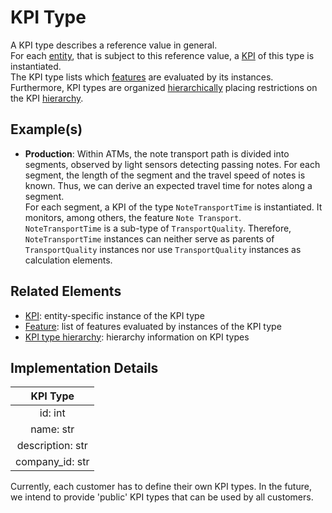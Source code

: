 # KPI Type
A KPI type describes a reference value in general.  
For each [entity](entity.md), that is subject to this reference value, a [KPI](kpi.md) of this type is instantiated.  
The KPI type lists which [features](feature.md) are evaluated by its instances. Furthermore, KPI types are organized [hierarchically](kpiTypeHierarchy.md) placing restrictions on the KPI [hierarchy](kpiHierarchy.md).

## Example(s)
* **Production**: 
  Within ATMs, the note transport path is divided into segments, observed by light sensors detecting passing notes. For each segment, the length of the segment and the travel speed of notes is known. Thus, we can derive an expected travel time for notes along a segment.  
  For each segment, a KPI of the type `NoteTransportTime` is instantiated. It monitors, among others, the feature `Note Transport`.  
  `NoteTransportTime` is a sub-type of `TransportQuality`. Therefore, `NoteTransportTime` instances can neither serve as parents of `TransportQuality` instances nor use `TransportQuality` instances as calculation elements.

## Related Elements
* [KPI](kpi.md): entity-specific instance of the KPI type
* [Feature](feature.md): list of features evaluated by instances of the KPI type
* [KPI type hierarchy](kpiTypeHierarchy.md): hierarchy information on KPI types

## Implementation Details
|**KPI Type**|
|:----:|
|id: int|
|name: str|
|description: str|
|company_id: str|

Currently, each customer has to define their own KPI types. In the future, we intend to provide 'public' KPI types that can be used by all customers.